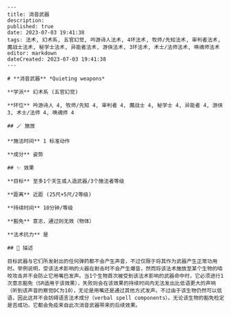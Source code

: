 
    ---
    title: 消音武器
    description: 
    published: true
    date: 2023-07-03 19:41:38
    tags: 法术, 幻术系, 五官幻觉, 吟游诗人法术, 4环法术, 牧师/先知法术, 审判者法术, 魔战士法术, 秘学士法术, 异能者法术, 游侠法术, 3环法术, 术士/法师法术, 唤魂师法术
    editor: markdown
    dateCreated: 2023-07-03 19:41:38
    ---

    # **消音武器** *Quieting weapons*

    **学派** 幻术系 (五官幻觉) 

    **环位** 吟游诗人 4, 牧师/先知 4, 审判者 4, 魔战士 4, 秘学士 4, 异能者 4, 游侠 3, 术士/法师 4, 唤魂师 4

    ## 🪄 施放

    **施法时间** 1 标准动作

    **成分** 姿势

    ## ✨ 效果 

    **目标** 至多1个天生或人造武器/3个施法者等级 

    **距离** 近距 (25尺+5尺/2等级)  

    **持续时间** 10分钟/等级 

    **豁免** 意志，通过则无效（物体）

    **法术抗力** 是

    ## 📖 描述

    目标武器与它们所发射出的任何弹药都不会产生声音，不过仅限于将其作为武器产生正常功用时。举例说明，受该法术影响的火器在射击时不会产生爆音，然而将该法术施放至某个生物的啮咬攻击并不会防止它用嘴巴发声。当1个生物首次被受到该法术影响的武器命中时，它必须进行1次意志豁免（SR适用于该效果），失败则会在该效果的持续时间内无法发出比低语更大的声响（听到该声音的察觉DC为10），无论是用嘴还是通过其他方式发声。不过由于该生物仍然可以低语，因此这并不会妨碍语言法术成分（verbal spell components）。无论该生物的豁免检定是否成功，它都会免疫来自此次消音武器带来的后续效果。
    